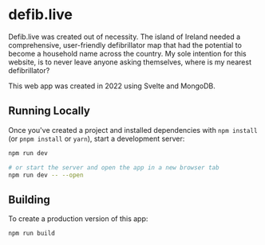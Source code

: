 # defib.live

Defib.live was created out of necessity. The island of Ireland needed a comprehensive, user-friendly defibrillator map that had the potential to become a  household name across the country. My sole intention for this website, is to never leave anyone asking themselves, where is my nearest defibrillator?

This web app was created in 2022 using Svelte and MongoDB.


## Running Locally

Once you've created a project and installed dependencies with `npm install` (or `pnpm install` or `yarn`), start a development server:

```bash
npm run dev

# or start the server and open the app in a new browser tab
npm run dev -- --open
```

## Building

To create a production version of this app:

```bash
npm run build
```
